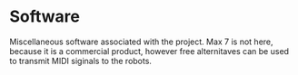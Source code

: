 Software
=========

Miscellaneous software associated with the project. Max 7 is not here, because it is
a commercial product, however free alternitaves can be used to transmit MIDI siginals
to the robots.